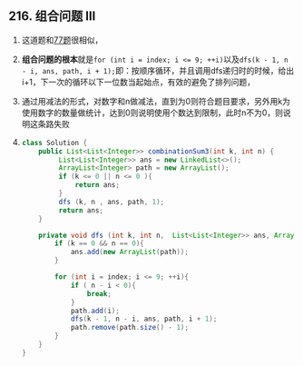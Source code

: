 ## 216. 组合问题 Ⅲ

1. 这道题和[77题](https://leetcode-cn.com/problems/combinations/)很相似，

2. **组合问题的根本**就是`for (int i = index; i <= 9; ++i)`以及`dfs(k - 1, n - i, ans, path, i + 1);`即：按顺序循环，并且调用dfs递归时的时候，给出i+1，下一次的循环以下一位数当起始点，有效的避免了排列问题，

3. 通过用减法的形式，对数字和n做减法，直到为0则符合题目要求，另外用k为使用数字的数量做统计，达到0则说明使用个数达到限制，此时n不为0，则说明这条路失败

4. ```java
   class Solution {
       public List<List<Integer>> combinationSum3(int k, int n) {
            List<List<Integer>> ans = new LinkedList<>();
            ArrayList<Integer> path = new ArrayList();
            if (k <= 0 || n <= 0 ){
                return ans;
            }
            dfs (k, n , ans, path, 1);
            return ans;
       }
   
       private void dfs (int k, int n,  List<List<Integer>> ans, ArrayList<Integer> path, int index){
           if (k == 0 && n == 0){
               ans.add(new ArrayList(path));
           }
   
           for (int i = index; i <= 9; ++i){
               if ( n - i < 0){
                   break;
               }
               path.add(i);
               dfs(k - 1, n - i, ans, path, i + 1);
               path.remove(path.size() - 1);
           }
       }
   }
   ```

   
